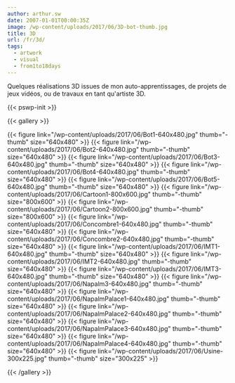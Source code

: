 ```yaml
---
author: arthur.sw
date: 2007-01-01T00:00:35Z
image: /wp-content/uploads/2017/06/3D-bot-thumb.jpg
title: 3D
url: /fr/3d/
tags:
  - artwork
  - visual
  - from1to18days
---
```


Quelques réalisations 3D issues de mon auto-apprentissages, de projets de jeux vidéos, ou de travaux en tant qu'artiste 3D.

{{< pswp-init >}}

{{< gallery >}}

{{< figure link="/wp-content/uploads/2017/06/Bot1-640x480.jpg" thumb="-thumb" size="640x480" >}}
{{< figure link="/wp-content/uploads/2017/06/Bot2-640x480.jpg" thumb="-thumb" size="640x480" >}}
{{< figure link="/wp-content/uploads/2017/06/Bot3-640x480.jpg" thumb="-thumb" size="640x480" >}}
{{< figure link="/wp-content/uploads/2017/06/Bot4-640x480.jpg" thumb="-thumb" size="640x480" >}}
{{< figure link="/wp-content/uploads/2017/06/Bot5-640x480.jpg" thumb="-thumb" size="640x480" >}}
{{< figure link="/wp-content/uploads/2017/06/Cartoon1-800x600.jpg" thumb="-thumb" size="800x600" >}}
{{< figure link="/wp-content/uploads/2017/06/Cartoon2-800x600.jpg" thumb="-thumb" size="800x600" >}}
{{< figure link="/wp-content/uploads/2017/06/Concombre1-640x480.jpg" thumb="-thumb" size="640x480" >}}
{{< figure link="/wp-content/uploads/2017/06/Concombre2-640x480.jpg" thumb="-thumb" size="640x480" >}}
{{< figure link="/wp-content/uploads/2017/06/IMT1-640x480.jpg" thumb="-thumb" size="640x480" >}}
{{< figure link="/wp-content/uploads/2017/06/IMT2-640x480.jpg" thumb="-thumb" size="640x480" >}}
{{< figure link="/wp-content/uploads/2017/06/IMT3-640x480.jpg" thumb="-thumb" size="640x480" >}}
{{< figure link="/wp-content/uploads/2017/06/Napalm3-640x480.jpg" thumb="-thumb" size="640x480" >}}
{{< figure link="/wp-content/uploads/2017/06/NapalmPalace1-640x480.jpg" thumb="-thumb" size="640x480" >}}
{{< figure link="/wp-content/uploads/2017/06/NapalmPalace2-640x480.jpg" thumb="-thumb" size="640x480" >}}
{{< figure link="/wp-content/uploads/2017/06/NapalmPalace3-640x480.jpg" thumb="-thumb" size="640x480" >}}
{{< figure link="/wp-content/uploads/2017/06/NapalmPalace4-640x480.jpg" thumb="-thumb" size="640x480" >}}
{{< figure link="/wp-content/uploads/2017/06/Usine-300x225.jpg" thumb="-thumb" size="300x225" >}}

{{< /gallery >}}
